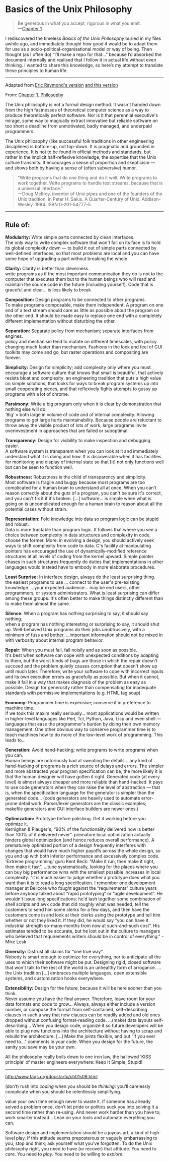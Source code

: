 # Basics of the Unix Philosophy

> Be generous in what you accept, rigorous in what you emit.  
> —[Chapter 1](https://paulvanderlaken.com/2019/09/17/17-principles-of-unix-software-design/)

I rediscovered the timeless *Basics of the Unix Philosophy* buried in my files awhile ago, and immediately thought how good it would be to adapt them for use as a socio-political-organisational model or way of being. Then thought (as I often do) “I’ll make a repo for that…” because I’d absorbed the document internally and realised that I follow it in actual life without even thinking. I wanted to share this knowledge, so here’s my attempt to translate these principles to human life.

---

Adapted from [Eric Raymond's version](http://www.catb.org/~esr/writings/taoup/html/) [and this version](https://www.arp242.net/the-art-of-unix-programming/)

From: [Chapter 1. Philosophy](http://www.faqs.org/docs/artu/ch01s06.html)

The Unix philosophy is not a formal design method. It wasn't handed down from the high fastnesses of theoretical computer science as a way to produce theoretically perfect software. Nor is it that perennial executive's mirage, some way to magically extract innovative but reliable software on too short a deadline from unmotivated, badly managed, and underpaid programmers.

The Unix philosophy (like successful folk traditions in other engineering disciplines) is bottom-up, not top-down. It is pragmatic and grounded in experience. It is not to be found in official methods and standards, but rather in the implicit half-reflexive knowledge, the expertise that the Unix culture transmits. It encourages a sense of proportion and skepticism — and shows both by having a sense of (often subversive) humor.

> "Write programs that do one thing and do it well. Write programs to work together. Write programs to handle text streams, because that is a universal interface."  
> —Doug McIlroy, inventor of Unix pipes and one of the founders of the Unix tradition, in Peter H. Salus. A Quarter-Century of Unix. Addison-Wesley. 1994. ISBN 0-201-54777-5.

---

## Rule of:

**Modularity:** Write simple parts connected by clean interfaces.  
	The only way to write complex software that won't fall on its face is to hold its global complexity down — to build it out of simple parts connected by well-defined interfaces, so that most problems are local and you can have some hope of upgrading a part without breaking the whole.

**Clarity:** Clarity is better than cleverness.  
	write programs as if the most important communication they do is not to the computer that executes them but to the human beings who will read and maintain the source code in the future (including yourself). Code that is graceful and clear… is less likely to break

**Composition:** Design programs to be connected to other programs.  
	To make programs composable, make them independent. A program on one end of a text stream should care as little as possible about the program on the other end. It should be made easy to replace one end with a completely different implementation without disturbing the other.

**Separation:** Separate policy from mechanism; separate interfaces from engines.  
	policy and mechanism tend to mutate on different timescales, with policy changing much faster than mechanism. Fashions in the look and feel of GUI toolkits may come and go, but raster operations and compositing are forever.

**Simplicity:** Design for simplicity; add complexity only where you must.  
	encourage a software culture that knows that small is beautiful, that actively resists bloat and complexity: an engineering tradition that puts a high value on simple solutions, that looks for ways to break program systems up into small cooperating pieces, and that reflexively fights attempts to gussy up programs with a lot of chrome.

**Parsimony:** Write a big program only when it is clear by demonstration that nothing else will do.  
	‘Big’ = both large in volume of code and of internal complexity. Allowing programs to get large hurts maintainability. Because people are reluctant to throw away the visible product of lots of work, large programs invite overinvestment in approaches that are failed or suboptimal.

**Transparency:** Design for visibility to make inspection and debugging easier.  
	A software system is transparent when you can look at it and immediately understand what it is doing and how. It is discoverable when it has facilities for monitoring and display of internal state so that [it] not only functions well but can be seen to function well.

**Robustness:** Robustness is the child of transparency and simplicity.  
	Most software is fragile and buggy because most programs are too complicated for a human brain to understand all at once. When you can't reason correctly about the guts of a program, you can't be sure it's correct, and you can't fix it if it's broken. […] software… is simple when what is going on is uncomplicated enough for a human brain to reason about all the potential cases without strain.

**Representation:** Fold knowledge into data so program logic can be stupid and robust.  
	Data is more tractable than program logic. It follows that where you see a choice between complexity in data structures and complexity in code, choose the former. More: in evolving a design, you should actively seek ways to shift complexity from code to data. C's facility at manipulating pointers has encouraged the use of dynamically-modified reference structures at all levels of coding from the kernel upward. Simple pointer chases in such structures frequently do duties that implementations in other languages would instead have to embody in more elaborate procedures.

**Least Surprise:** In interface design, always do the least surprising thing.  
	the easiest programs to use … connect to the user's pre-existing knowledge. …your expected audience… may be end users, other programmers, or system administrators. What is least surprising can differ among these groups. It's often better to make things distinctly different than to make them almost the same.

**Silence:** When a program has nothing surprising to say, it should say nothing.  
	when a program has nothing interesting or surprising to say, it should shut up. Well-behaved Unix programs do their jobs unobtrusively, with a minimum of fuss and bother. …important information should not be mixed in with verbosity about internal program behavior.

**Repair:** When you must fail, fail noisily and as soon as possible.  
	It's best when software can cope with unexpected conditions by adapting to them, but the worst kinds of bugs are those in which the repair doesn't succeed and the problem quietly causes corruption that doesn't show up until much later. Therefore, write your software to cope with incorrect inputs and its own execution errors as gracefully as possible. But when it cannot, make it fail in a way that makes diagnosis of the problem as easy as possible. Design for generosity rather than compensating for inadequate standards with permissive implementations (e.g. HTML tag soup).

**Economy:** Programmer time is expensive; conserve it in preference to machine time.  
	If we took this maxim really seriously… most applications would be written in higher-level languages like Perl, Tcl, Python, Java, Lisp and even shell — languages that ease the programmer's burden by doing their own memory management. One other obvious way to conserve programmer time is to teach machines how to do more of the low-level work of programming. This leads to…

**Generation:** Avoid hand-hacking; write programs to write programs when you can.  
	Human beings are notoriously bad at sweating the details… any kind of hand-hacking of programs is a rich source of delays and errors. The simpler and more abstracted your program specification can be, the more likely it is that the human designer will have gotten it right. Generated code (at every level) is almost always cheaper and more reliable than hand-hacked. It pays to use code generators when they can raise the level of abstraction — that is, when the specification language for the generator is simpler than the generated code… (code generators are heavily used to automate error-prone detail work. Parser/lexer generators are the classic examples; makefile generators and GUI interface builders are newer ones.)

**Optimization:** Prototype before polishing. Get it working before you optimize it.  
	Kernighan & Plauger's; “90% of the functionality delivered now is better than 100% of it delivered never”. premature local optimization actually hinders global optimization (and hence reduces overall performance). A prematurely optimized portion of a design frequently interferes with changes that would have much higher payoffs across the whole design, so you end up with both inferior performance and excessively complex code. ‘Extreme programming' guru Kent Beck: “Make it run, then make it right, then make it fast”. …tune systematically, looking for the places where you can buy big performance wins with the smallest possible increases in local complexity.
	"it is much easier to judge whether a prototype does what you want than it is to read a long specification. I remember one development manager at Bellcore who fought against the “requirements” culture years before anybody talked about “rapid prototyping” or “agile development”. He wouldn't issue long specifications; he'd lash together some combination of shell scripts and awk code that did roughly what was needed, tell the customers to send him some clerks for a few days, and then have the customers come in and look at their clerks using the prototype and tell him whether or not they liked it. If they did, he would say “you can have it industrial strength so-many-months from now at such-and-such cost”. His estimates tended to be accurate, but he lost out in the culture to managers who believed that requirements writers should be in control of everything." - Mike Lesk 

**Diversity:** Distrust all claims for “one true way”.  
	Nobody is smart enough to optimize for everything, nor to anticipate all the uses to which their software might be put. Designing rigid, closed software that won't talk to the rest of the world is an unhealthy form of arrogance. …the Unix tradition […] embraces multiple languages, open extensible systems, and customization hooks everywhere.

**Extensibility:** Design for the future, because it will be here sooner than you think.  
	Never assume you have the final answer. Therefore, leave room for your data formats and code to grow… Always, always either include a version number, or compose the format from self-contained, self-describing clauses in such a way that new clauses can be readily added and old ones dropped without confusing format-reading code. …(make) data layouts self-describing… When you design code, organize it so future developers will be able to plug new functions into the architecture without having to scrap and rebuild the architecture. […] Make the joints flexible, and put “If you ever need to…” comments in your code. When you design for the future, the sanity you save may be your own.

All the philosophy really boils down to one iron law, the hallowed ‘KISS principle’ of master engineers everywhere: Keep It Simple, Stupid!

---

http://www.faqs.org/docs/artu/ch01s09.html

(don’t) rush into *coding* when you should be *thinking*: you’ll carelessly complicate when you should be relentlessly simplifying.

value your own time enough never to waste it. If someone has already solved a problem once, don’t let pride or politics suck you into solving it a second time rather than re-using. And never work harder than you have to; work smarter instead… Lean on your tools and automate everything you can.

Software design and implementation should be a joyous art, a kind of high-level play. If this attitude seems preposterous or vaguely embarrassing to you, stop and think; ask yourself what you've forgotten. To do the Unix philosophy right, you need to have (or recover) that attitude. You need to *care*. You need to *play*. You need to be willing to *explore*.
